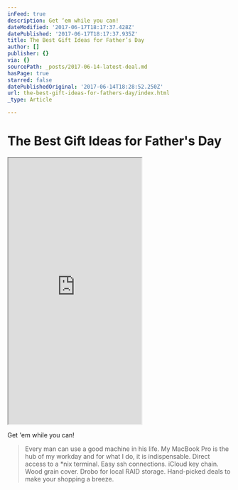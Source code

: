 ```yaml
---
inFeed: true
description: Get ‘em while you can!
dateModified: '2017-06-17T18:17:37.428Z'
datePublished: '2017-06-17T18:17:37.935Z'
title: The Best Gift Ideas for Father’s Day
author: []
publisher: {}
via: {}
sourcePath: _posts/2017-06-14-latest-deal.md
hasPage: true
starred: false
datePublishedOriginal: '2017-06-14T18:28:52.250Z'
url: the-best-gift-ideas-for-fathers-day/index.html
_type: Article

---
```

# The Best Gift Ideas for Father's Day

<iframe src="https://the-grid.github.io/ed-userhtml/?g=eJztl0FznDYUx-_-FHQPnLpeIZAAZ9lOXM943YlrJ247aS-MkB6sxgJhSZuN8-kjWNbOJJccnKTTWgeQ_kjvaR6_1X85WjpWKQisu1dQzJwIdlK4zUmMUP_-ReDgvZszJZvuJODQOTAvZqujpTPDZZpbzMbJs9XStkwpf3NGd80KH9Pz9YfgbsvEnGsDwYVfr4Jfh65Ml5VZYULPT38O3oCTHQvOpO0Vu18upvW-s4-3cGJM92WCfEggtkx9mYA8SYL0KRMs9mUzq-U4lLVh7UPl92WP8FD2Dchm405wMgxmQctMI7up1ugw3k8aBcuNVkp2TTHr9CwY41baCDD7x4YXs8ViZ-cdO2Yt-6C7ORP23jpoj7luFz50A84u7n65AfNOcvgLjJW6KzBCKcowDq86-O2miMKrHgxzw6NzcC_F2rUqvGTmFty1YhyKP29Cq7fG9xgPDdSFq0snVchE6e57KHqjxZa70m_2NnSG8Vu_61KKgtmNYp2Qeo5R2I4R-zHifr8-VjNk9fFHufUsFqcoevXH-u3LKxQyKzv7qTAkuBCFyKqY8QpRqFKGY4TjCrEEQU1JxCiPQ7vRu3KqlTNbGBeWuofOlrIrO9iVO9kJvStqpiyEvfHlKblW2hTx2EInnTpICFHKUVg107gem__JBL4tF_tXPqIgnil4WgrI1WcUeGGioErThBFCU15hEedJymOI6pynNY2yOiY_koL9ufO_oOCuLm1fDi_pm9JwSfHv0euLRxoOwkQDpyAIyuJcRIwTyrMqxyKtCYoJ54hnP5aG0SQeHPZzRzLAVLDTWgRcvwPz9VZ2ZnSlA3LmEdOGNfD1Ky8Ht-u1cTboFTALPz3723c72dY3p6-u6etHlg_CxHJMUpRHdVWRNMopThLEECM8hxwjwWn0vVh-trZvAwBan55fXr99BOBBOFhbUpE4EamoeZ4JSGMGKYsyglCWYkTQs7X9p6ztH_T3GY0_sbZJmGjA_i8tSvKEEqA4SonIaF1BDlFc-XMhxv8Ca_PX4YNzdfQR50P41A" height="600" style=""></iframe>

Get 'em while you can!

> Every man can use a good machine in his life. My MacBook Pro is the hub of my workday and for what I do, it is indispensable. Direct access to a \*nix terminal. Easy ssh connections. iCloud key chain. Wood grain cover. Drobo for local RAID storage. Hand-picked deals to make your shopping a breeze.